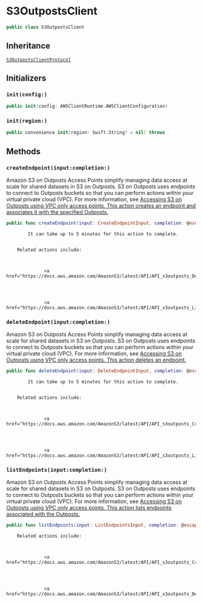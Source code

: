 # S3OutpostsClient

``` swift
public class S3OutpostsClient 
```

## Inheritance

[`S3OutpostsClientProtocol`](/aws-sdk-swift/reference/0.x/AWSS3Outposts/S3OutpostsClientProtocol)

## Initializers

### `init(config:)`

``` swift
public init(config: AWSClientRuntime.AWSClientConfiguration) 
```

### `init(region:)`

``` swift
public convenience init(region: Swift.String? = nil) throws 
```

## Methods

### `createEndpoint(input:completion:)`

Amazon S3 on Outposts Access Points simplify managing data access at scale for shared datasets in S3 on Outposts.
S3 on Outposts uses endpoints to connect to Outposts buckets so that you can perform actions within your
virtual private cloud (VPC). For more information, see <a href="https:​//docs.aws.amazon.com/AmazonS3/latest/userguide/AccessingS3Outposts.html">
Accessing S3 on Outposts using VPC only access points.
This action creates an endpoint and associates it with the specified Outposts.

``` swift
public func createEndpoint(input: CreateEndpointInput, completion: @escaping (ClientRuntime.SdkResult<CreateEndpointOutputResponse, CreateEndpointOutputError>) -> Void)
```

``` 
        It can take up to 5 minutes for this action to complete.


    Related actions include:



              <a href="https://docs.aws.amazon.com/AmazonS3/latest/API/API_s3outposts_DeleteEndpoint.html">DeleteEndpoint




              <a href="https://docs.aws.amazon.com/AmazonS3/latest/API/API_s3outposts_ListEndpoints.html">ListEndpoints
```

### `deleteEndpoint(input:completion:)`

Amazon S3 on Outposts Access Points simplify managing data access at scale for shared datasets in S3 on Outposts.
S3 on Outposts uses endpoints to connect to Outposts buckets so that you can perform actions within your
virtual private cloud (VPC). For more information, see <a href="https:​//docs.aws.amazon.com/AmazonS3/latest/userguide/AccessingS3Outposts.html">
Accessing S3 on Outposts using VPC only access points.
This action deletes an endpoint.

``` swift
public func deleteEndpoint(input: DeleteEndpointInput, completion: @escaping (ClientRuntime.SdkResult<DeleteEndpointOutputResponse, DeleteEndpointOutputError>) -> Void)
```

``` 
        It can take up to 5 minutes for this action to complete.


    Related actions include:



              <a href="https://docs.aws.amazon.com/AmazonS3/latest/API/API_s3outposts_CreateEndpoint.html">CreateEndpoint




              <a href="https://docs.aws.amazon.com/AmazonS3/latest/API/API_s3outposts_ListEndpoints.html">ListEndpoints
```

### `listEndpoints(input:completion:)`

Amazon S3 on Outposts Access Points simplify managing data access at scale for shared datasets in S3 on Outposts.
S3 on Outposts uses endpoints to connect to Outposts buckets so that you can perform actions within your
virtual private cloud (VPC). For more information, see <a href="https:​//docs.aws.amazon.com/AmazonS3/latest/userguide/AccessingS3Outposts.html">
Accessing S3 on Outposts using VPC only access points.
This action lists endpoints associated with the Outposts.

``` swift
public func listEndpoints(input: ListEndpointsInput, completion: @escaping (ClientRuntime.SdkResult<ListEndpointsOutputResponse, ListEndpointsOutputError>) -> Void)
```

``` 
    Related actions include:



              <a href="https://docs.aws.amazon.com/AmazonS3/latest/API/API_s3outposts_CreateEndpoint.html">CreateEndpoint




              <a href="https://docs.aws.amazon.com/AmazonS3/latest/API/API_s3outposts_DeleteEndpoint.html">DeleteEndpoint
```
